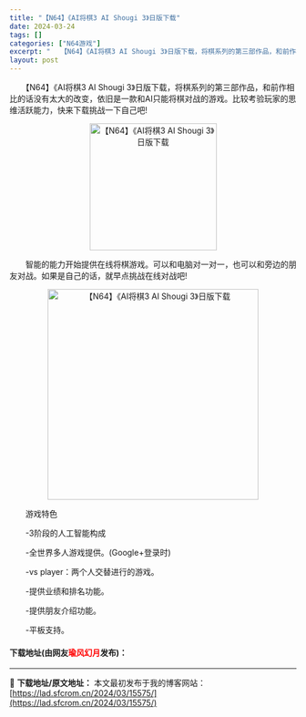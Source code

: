 ```yaml
---
title: "【N64】《AI将棋3 AI Shougi 3》日版下载"
date: 2024-03-24
tags: []
categories: ["N64游戏"]
excerpt: "　　【N64】《AI将棋3 AI Shougi 3》日版下载，将棋系列的第三部作品，和前作相比的话没有太大的改变，依旧是一款和AI只能将棋对战的游戏。比较考验玩家的思维活跃能力，快来下载挑战一下自己吧! 　　智能的能力开始提供在线将棋游戏。可以和电脑对一对一，也可以和旁边的朋友对战。如果是自己的话，&hellip;"
layout: post
---
```


 <p>　　【N64】《AI将棋3 AI Shougi 3》日版下载，将棋系列的第三部作品，和前作相比的话没有太大的改变，依旧是一款和AI只能将棋对战的游戏。比较考验玩家的思维活跃能力，快来下载挑战一下自己吧!</p> <p align="center"><img align="" border="0" src="https://lad.sfcrom.cn/wp-content/uploads/2024/03/20240324_6600376e343fc.png" width="223" alt="【N64】《AI将棋3 AI Shougi 3》日版下载" /></p> <p>　　智能的能力开始提供在线将棋游戏。可以和电脑对一对一，也可以和旁边的朋友对战。如果是自己的话，就早点挑战在线对战吧!</p> <p align="center"><img align="" border="0" src="https://lad.sfcrom.cn/wp-content/uploads/2024/03/20240324_6600376ebab5f.png" width="370" alt="【N64】《AI将棋3 AI Shougi 3》日版下载" /></p> <p>　　游戏特色</p> <p>　　-3阶段的人工智能构成</p> <p>　　-全世界多人游戏提供。(Google+登录时)</p> <p>　　-vs player：两个人交替进行的游戏。</p> <p>　　-提供业绩和排名功能。</p> <p>　　-提供朋友介绍功能。</p> <p>　　-平板支持。</p> <p><h4>下载地址(由网友<font color="red">瑜风幻月</font>发布)：</h4></p> 

---
📖 **下载地址/原文地址：** 本文最初发布于我的博客网站：[https://lad.sfcrom.cn/2024/03/15575/](https://lad.sfcrom.cn/2024/03/15575/)
